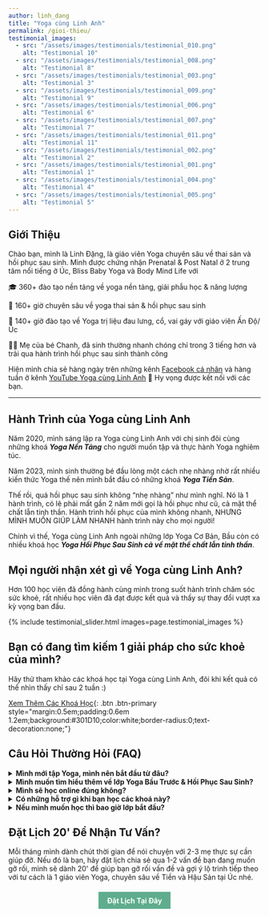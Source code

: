 ```yaml
---
author: linh_dang
title: "Yoga cùng Linh Anh"
permalink: /gioi-thieu/
testimonial_images:
  - src: "/assets/images/testimonials/testimonial_010.png"
    alt: "Testimonial 10"
  - src: "/assets/images/testimonials/testimonial_008.png"
    alt: "Testimonial 8"
  - src: "/assets/images/testimonials/testimonial_003.png"
    alt: "Testimonial 3"
  - src: "/assets/images/testimonials/testimonial_009.png"
    alt: "Testimonial 9"
  - src: "/assets/images/testimonials/testimonial_006.png"
    alt: "Testimonial 6"
  - src: "/assets/images/testimonials/testimonial_007.png"
    alt: "Testimonial 7"
  - src: "/assets/images/testimonials/testimonial_011.png"
    alt: "Testimonial 11"
  - src: "/assets/images/testimonials/testimonial_002.png"
    alt: "Testimonial 2"
  - src: "/assets/images/testimonials/testimonial_001.png"
    alt: "Testimonial 1"
  - src: "/assets/images/testimonials/testimonial_004.png"
    alt: "Testimonial 4"
  - src: "/assets/images/testimonials/testimonial_005.png"
    alt: "Testimonial 5"
---
```


<!-- markdownlint-disable MD033 -->

## Giới Thiệu

Chào bạn, mình là Linh Đặng, là giáo viên Yoga chuyên sâu về thai sản và hồi phục sau sinh. Mình được chứng nhận Prenatal & Post Natal ở 2 trung tâm nổi tiếng ở Úc, Bliss Baby Yoga và Body Mind Life với

🎓 360+ đào tạo nền tảng về yoga nền tảng, giải phẫu học & năng lượng

🤱 160+ giờ chuyên sâu về yoga thai sản & hồi phục sau sinh

🏥 140+ giờ đào tạo về Yoga trị liệu đau lưng, cổ, vai gáy với giáo viên Ấn Độ/Úc

👩‍👧 Mẹ của bé Chanh, đã sinh thường nhanh chóng chỉ trong 3 tiếng hơn và trải qua hành trình hồi phục sau sinh thành công

Hiện mình chia sẻ hàng ngày trên những kênh [Facebook cá nhân](https://www.facebook.com/ngoclinhdnl/) và hàng tuần ở kênh [YouTube Yoga cùng Linh Anh](https://www.youtube.com/@yogacunglinhanh-noibanketn8829) 💛 Hy vọng được kết nối với các bạn.

----
## Hành Trình của Yoga cùng Linh Anh
Năm 2020, mình sáng lập ra Yoga cùng Linh Anh với chị sinh đôi cùng những khoá **_Yoga Nền Tảng_** cho người muốn tập và thực hành Yoga nghiêm túc. 

Năm 2023, mình sinh thường bé đầu lòng một cách nhẹ nhàng nhờ rất nhiều kiến thức Yoga thế nên mình bắt đầu có những khoá **_Yoga Tiền Sản_**. 

Thế rồi, quá hồi phục sau sinh không “nhẹ nhàng” như mình nghĩ. Nó là 1 hành trình, có lẽ phải mất gần 2 năm mới gọi là hồi phục như cũ, cả mặt thể chất lẫn tinh thần. Hành trình hồi phục của mình không nhanh, NHƯNG MÌNH MUỐN GIÚP LÀM NHANH hành trình này cho mọi người!

Chính vì thế, Yoga cùng Linh Anh ngoài những lớp Yoga Cơ Bản, Bầu còn có nhiều khoá học **_Yoga Hồi Phục Sau Sinh cả về mặt thể chất lẫn tinh thần_**. 

## Mọi người nhận xét gì về Yoga cùng Linh Anh?
Hơn 100 học viên đã đồng hành cùng mình trong suốt hành trình chăm sóc sức khoẻ, rất nhiều học viên đã đạt được kết quả và thấy sự thay đổi vượt xa kỳ vọng ban đầu.

{% include testimonial_slider.html images=page.testimonial_images %}

## Bạn có đang tìm kiếm 1 giải pháp cho sức khoẻ của mình?
Hãy thử tham khảo các khoá học tại Yoga cùng Linh Anh, đôi khi kết quả có thể nhìn thấy chỉ sau 2 tuần :) 

[Xem Thêm Các Khoá Học](/khoa-hoc/){: .btn .btn-primary style="margin:0.5em;padding:0.6em 1.2em;background:#301D10;color:white;border-radius:0;text-decoration:none;"}

## Câu Hỏi Thường Hỏi (FAQ)

 <details>
  <summary><strong>Mình mới tập Yoga, mình nên bắt đầu từ đâu?</strong></summary>
  <p>Nếu bạn mới tập Yoga, và chưa có nền tảng vững chắc tập thế nào để an toàn, không bị chấn thương, mình sẽ khuyến khích bạn tham khảo khoá Yoga nền tảng.</p>
  <ul>
    <li>Khoá sẽ cho bạn 1 nền tảng Yoga vững chắc để tránh những chấn thương không cần thiết như thoái hoá cột sống cổ, thoái hoá cột sống lưng, đau khớp đầu gối, chấn thương cổ tay ....</li>
    <li>Cho bạn nào thực sự tạo dựng nền tảng Yoga chắc chắn để khoẻ nhưng trên hết không bị chấn thương cổ tay, lưng, cổ, chân, đầu gối . vvv.</li>
    <li>Ngoài ra, lớp cũng giúp bạn bắt đầu tập thở - 1 trong những điều nhiều lớp Yoga bỏ qua nhưng cực kỳ quan trọng, nó như xây ngôi nhà mà thiếu cái "móng nhà" í. Bạn có thể tham khảo thêm thông tin lớp tại <a href="https://yogacunglinhanh.com/khoa-hoc/yoga-nen-tang/" target="_blank">https://yogacunglinhanh.com/khoa-hoc/yoga-nen-tang/</a>.</li>
  </ul>
</details>

<details>
  <summary><strong>Mình muốn tìm hiểu thêm về lớp Yoga Bầu Trước & Hồi Phục Sau Sinh?</strong></summary>
  <p>Tuỳ tình trạng cơ thể của mẹ bầu, và bạn đã sinh xong bao lâu, mình có những khoá khác nhau để giúp mẹ trau dồi sức khoẻ cho bản thân, và hồi phục sau sinh an toàn và hiệu quả</p>
  <ul>
    <li>Bạn có thể tham khảo thông tin lớp ở trên & tham gia nhóm cộng đồng Yoga Bầu & Hồi Phục Sau Sinh Cùng Linh Anh <a href="https://www.facebook.com/groups/yogabau.linhanh" target="_blank">https://www.facebook.com/groups/yogabau.linhanh</a></li>
    <li>Ngoài ra, bạn cũng có thể tham khảo 2 playlist YouTube mình đã tạo dựng cho mẹ bầu & mẹ sau sinh, để hiểu thêm về cách dạy của mình.</li>
    <li>Bí Quyết Sinh Nở Dễ Dàng: <a href="https://www.youtube.com/playlist?list=PL-U5o45t3xZgy_-zVaA288VzX6DaCRHpg" target="_blank">https://www.youtube.com/playlist?list=PL-U5o45t3xZgy_-zVaA288VzX6DaCRHpg</a></li>
    <li>Bí Quyết Hồi Phục An Toàn Cho Mẹ Sinh Thường & Sinh Mổ: <a href="https://www.youtube.com/playlist?list=PL-U5o45t3xZgxNxLBojt2-R2IX8CCU9T9" target="_blank">https://www.youtube.com/playlist?list=PL-U5o45t3xZgxNxLBojt2-R2IX8CCU9T9</a></li>
  </ul>
</details>

<details>
  <summary><strong>Mình sẽ học online đúng không?</strong></summary>
  <p>Đúng vậy!! Bạn, máy tính yêu thương của bạn, và Yoga ☺️</p>
</details>

<details>
  <summary><strong>Có những hỗ trợ gì khi bạn học các khoá này?</strong></summary>
  <ul>
    <li>Trong lúc học, bạn có thể comment hỏi bất cứ câu hỏi gì ở ngay trong các video, mình sẽ trả lời kỹ càng cho bạn.</li>
    <li>Ngoài ra, tuỳ vào gói bạn mua từng khoá, mình cũng sẽ giúp chỉnh sửa 1:1 và hỗ trợ qua chat Facebook/Zalo hàng tuần. Tất cả các khoá luôn có cam kết hoàn tiền nếu cảm thấy không hài lòng ☺️</li>
  </ul>
</details>

<details>
  <summary><strong>Nếu mình muốn học thì bao giờ lớp bắt đầu?</strong></summary>
  <p>Bạn có thể bắt đầu bất cứ lúc nào bạn sẵn sàng! Tuy nhiên nếu bạn là mẹ bầu, sau sinh hay có bất cứ chấn thương nào, hãy nhắn tin cho mình để được tư vấn lộ trình chỉnh sửa riêng cho bạn nhé</p>
</details>

## Đặt Lịch 20' Để Nhận Tư Vấn?

Mỗi tháng mình dành chút thời gian để nói chuyện với 2-3 mẹ thực sự cần giúp đỡ. Nếu đó là bạn, hãy đặt lịch chia sẻ qua 1-2 vấn đề bạn đang muốn gỡ rối, mình sẽ dành 20' để giúp bạn gỡ rối vấn đề và gợi ý lộ trình tiếp theo với tư cách là 1 giáo viên Yoga, chuyên sâu về Tiền và Hậu Sản tại Úc nhé.

<div style="text-align: center;">
  <a href="https://forms.gle/hJuC49WYqPv39qcS7"
     style="display: inline-block; margin: 0.5em; padding: 0.6em 1.2em;
            background-color: #5fad8e; color:white; border-radius: 0;
            text-decoration: none; font-weight: bold;">
    Đặt Lịch Tại Đây
  </a>
</div>

